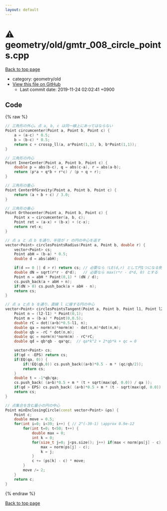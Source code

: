```yaml
---
layout: default
---
```


<!-- mathjax config similar to math.stackexchange -->
<script type="text/javascript" async
  src="https://cdnjs.cloudflare.com/ajax/libs/mathjax/2.7.5/MathJax.js?config=TeX-MML-AM_CHTML">
</script>
<script type="text/x-mathjax-config">
  MathJax.Hub.Config({
    TeX: { equationNumbers: { autoNumber: "AMS" }},
    tex2jax: {
      inlineMath: [ ['$','$'] ],
      processEscapes: true
    },
    "HTML-CSS": { matchFontHeight: false },
    displayAlign: "left",
    displayIndent: "2em"
  });
</script>

<script type="text/javascript" src="https://cdnjs.cloudflare.com/ajax/libs/jquery/3.4.1/jquery.min.js"></script>
<script src="https://cdn.jsdelivr.net/npm/jquery-balloon-js@1.1.2/jquery.balloon.min.js" integrity="sha256-ZEYs9VrgAeNuPvs15E39OsyOJaIkXEEt10fzxJ20+2I=" crossorigin="anonymous"></script>
<script type="text/javascript" src="../../../assets/js/copy-button.js"></script>
<link rel="stylesheet" href="../../../assets/css/copy-button.css" />


# :warning: geometry/old/gmtr_008_circle_points.cpp
<a href="../../../index.html">Back to top page</a>

* category: geometry/old
* <a href="{{ site.github.repository_url }}/blob/master/geometry/old/gmtr_008_circle_points.cpp">View this file on GitHub</a>
    - Last commit date: 2019-11-24 02:02:41 +0900




## Code
{% raw %}
```cpp
// 三角形の外心。点 a, b, c は同一線上にあってはならない
Point circumcenter(Point a, Point b, Point c) {
    a = (a-c) * 0.5;
    b = (b-c) * 0.5;
    return c + crossp_ll(a, a*Point(1,1), b, b*Point(1,1));
}

// 三角形の内心
Point InnerCenter(Point a, Point b, Point c) {
    double p = abs(b-c), q = abs(c-a), r = abs(a-b);
    return (p*a + q*b + r*c) / (p + q + r);
}

// 三角形の重心
Point CenterOfGravity(Point a, Point b, Point c) {
    return (a + b + c) / 3.0;
}

// 三角形の垂心
Point Orthocenter(Point a, Point b, Point c) {
    Point x = circumcenter(a, b, c);
    Point ret = (a-x) + (b-x) + (c-x);
    return ret-x;
}

// 点 a と 点 b を通り、半径が r の円の中心を返す
vector<Point> circlesPointsRadius(Point a, Point b, double r) {
    vector<Point> cs;
    Point abH = (b-a) * 0.5;
    double d = abs(abH);

    if(d == 0 || d > r) return cs; // 必要なら !LE(d,r) として円1つになる側へ丸める
    double dN = sqrt(r*r - d*d);   // 必要なら max(r*r - d*d, 0) とする
    Point n = abH * Point(0,1) * (dN / d);
    cs.push_back(a + abH + n);
    if(dN > 0) cs.push_back(a + abH - n);
    return cs;
}

// 点 a と点 b を通り、直線 l に接する円の中心
vector<Point> circlesPointsTangent(Point a, Point b, Point l1, Point l2) {
    Point n = (l2-l1) * Point(0,1);
    Point m = (b-a) * Point(0,0.5);
    double rC = dot((a+b)*0.5-l1, n);
    double qa = norm(n)*norm(m) - dot(n,m)*dot(n,m);
    double qb = -rC * dot(n,m);
    double qc = norm(n)*norm(m) - rC*rC;
    double qd = qb*qb - qa*qc;  // qa*k^2 + 2*qb*k + qc = 0

    vector<Point> cs;
    if(qd < -EPS) return cs;
    if(EQ(qa, 0)) {
        if(!EQ(qb,0)) cs.push_back((a+b)*0.5 - m * (qc/qb/2));
        return cs;
    }
    double t = -1*qb/qa;
    cs.push_back( (a+b)*0.5 + m * (t + sqrt(max(qd, 0.0)) / qa ));
    if(qd > EPS) cs.push_back( (a+b)*0.5 + m * (t - sqrt(max(qd, 0.0)) / qa));
    return cs;
}

// 点集合を含む最小の円の中心
Point minEnclosingCircle(const vector<Point> &ps) {
    Point c;
    double move = 0.5;
    for(int i=0; i<39; i++) { // 2^(-39-1) \approx 0.9e-12
        for(int t=0; t<50; t++) {
            double max = 0;
            int k = 0;
            for(size_t j=0; j<ps.size(); j++) if(max < norm(ps[j] - c)) {
                max = norm(ps[j] - c);
                k = j;
            }
            c += (ps[k] - c) * move;
        }
        move /= 2;
    }
    return c;
}

```
{% endraw %}

<a href="../../../index.html">Back to top page</a>

